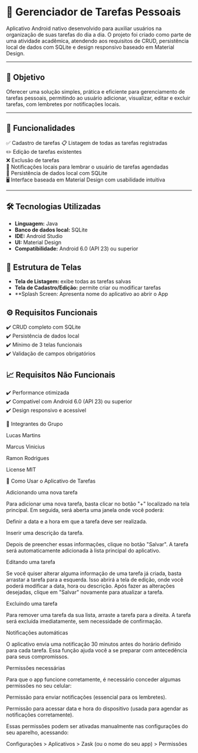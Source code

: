 # 📱 Gerenciador de Tarefas Pessoais

Aplicativo Android nativo desenvolvido para auxiliar usuários na organização de suas tarefas do dia a dia. O projeto foi criado como parte de uma atividade acadêmica, atendendo aos requisitos de CRUD, persistência local de dados com SQLite e design responsivo baseado em Material Design.

---

## 🧠 Objetivo

Oferecer uma solução simples, prática e eficiente para gerenciamento de tarefas pessoais, permitindo ao usuário adicionar, visualizar, editar e excluir tarefas, com lembretes por notificações locais.

---

## 🚀 Funcionalidades

✅ Cadastro de tarefas
📋 Listagem de todas as tarefas registradas  
✏️ Edição de tarefas existentes  
❌ Exclusão de tarefas  
🔔 Notificações locais para lembrar o usuário de tarefas agendadas  
💾 Persistência de dados local com SQLite  
🖥️ Interface baseada em Material Design com usabilidade intuitiva  

---

## 🛠️ Tecnologias Utilizadas

- **Linguagem:** Java  
- **Banco de dados local:** SQLite  
- **IDE:** Android Studio  
- **UI:** Material Design  
- **Compatibilidade:** Android 6.0 (API 23) ou superior  


## 🧩 Estrutura de Telas

- **Tela de Listagem:** exibe todas as tarefas salvas  
- **Tela de Cadastro/Edição:** permite criar ou modificar tarefas  
- **Splash Screen: Apresenta nome do aplicativo ao abrir o App


## ⚙️ Requisitos Funcionais

✔️ CRUD completo com SQLite  
✔️ Persistência de dados local  
✔️ Mínimo de 3 telas funcionais  
✔️ Validação de campos obrigatórios  


## 📈 Requisitos Não Funcionais

✔️ Performance otimizada  
✔️ Compatível com Android 6.0 (API 23) ou superior  
✔️ Design responsivo e acessível  

👥 Integrantes do Grupo

Lucas Martins

Marcus Vinicius

Ramon Rodrigues

License
MIT


📱 Como Usar o Aplicativo de Tarefas

Adicionando uma nova tarefa

Para adicionar uma nova tarefa, basta clicar no botão "+" localizado na tela principal. Em seguida, será aberta uma janela onde você poderá:

Definir a data e a hora em que a tarefa deve ser realizada.

Inserir uma descrição da tarefa.

Depois de preencher essas informações, clique no botão "Salvar". A tarefa será automaticamente adicionada à lista principal do aplicativo.

Editando uma tarefa

Se você quiser alterar alguma informação de uma tarefa já criada, basta arrastar a tarefa para a esquerda. Isso abrirá a tela de edição, onde você poderá modificar a data, hora ou descrição. Após fazer as alterações desejadas, clique em "Salvar" novamente para atualizar a tarefa.

Excluindo uma tarefa

Para remover uma tarefa da sua lista, arraste a tarefa para a direita. A tarefa será excluída imediatamente, sem necessidade de confirmação.

Notificações automáticas

O aplicativo envia uma notificação 30 minutos antes do horário definido para cada tarefa. Essa função ajuda você a se preparar com antecedência para seus compromissos.

Permissões necessárias

Para que o app funcione corretamente, é necessário conceder algumas permissões no seu celular:

Permissão para enviar notificações (essencial para os lembretes).

Permissão para acessar data e hora do dispositivo (usada para agendar as notificações corretamente).

Essas permissões podem ser ativadas manualmente nas configurações do seu aparelho, acessando:

Configurações > Aplicativos > Zask (ou o nome do seu app) > Permissões
